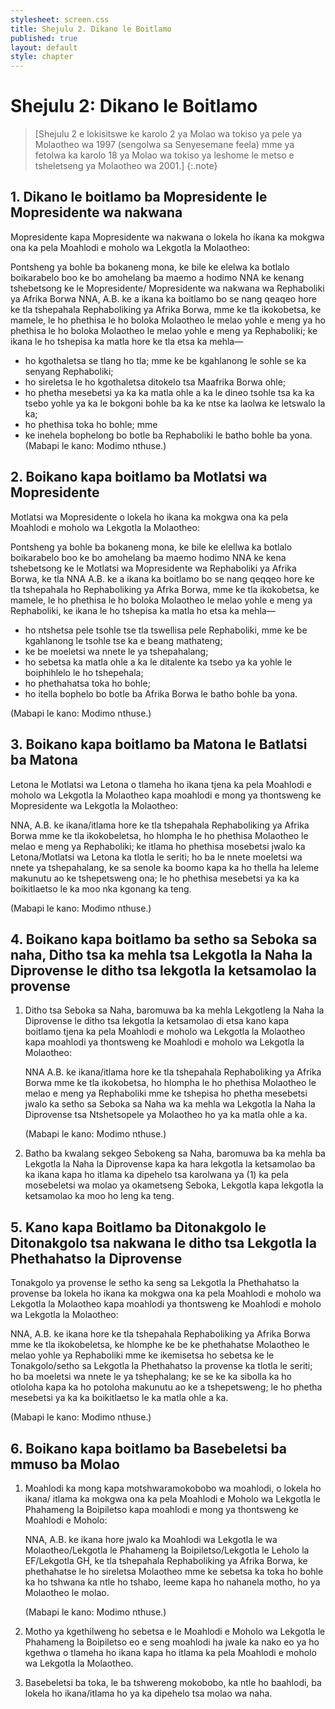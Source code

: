 ```yaml
---
stylesheet: screen.css
title: Shejulu 2. Dikano le Boitlamo
published: true
layout: default
style: chapter
---
```


# Shejulu 2: Dikano le Boitlamo

> [Shejulu 2 e lokisitswe ke karolo 2 ya Molao wa tokiso ya pele ya Molaotheo wa 1997 (sengolwa sa Senyesemane feela) mme ya fetolwa ka karolo 18 ya Molao wa tokiso ya leshome le metso e tsheletseng ya Molaotheo wa 2001.]
{:.note}

## 1. Dikano le boitlamo ba Mopresidente le Mopresidente wa nakwana

Mopresidente kapa Mopresidente wa nakwana o lokela ho ikana ka mokgwa ona ka pela Moahlodi e moholo wa Lekgotla la Molaotheo:
	
Pontsheng ya bohle ba bokaneng mona, ke bile ke elelwa ka botlalo boikarabelo boo ke bo amohelang ba maemo a hodimo NNA ke kenang tshebetsong ke le Mopresidente/ Mopresidente wa nakwana wa Rephaboliki ya Afrika Borwa NNA, A.B. ke a ikana ka boitlamo bo se nang qeaqeo hore ke tla tshepahala Rephaboliking ya Afrika Borwa, mme ke tla ikokobetsa, ke mamele, le ho phethisa le ho boloka Molaotheo le melao yohle e meng ya ho phethisa le ho boloka Molaotheo le melao yohle e meng ya Rephaboliki; ke ikana le ho tshepisa ka matla hore ke tla etsa ka mehla—

*	ho kgothaletsa se tlang ho tla; mme ke be kgahlanong le sohle se ka senyang Rephaboliki;
*	ho sireletsa le ho kgothaletsa ditokelo tsa Maafrika Borwa ohle;
*	ho phetha mesebetsi ya ka ka matla ohle a ka le dineo tsohle tsa ka ka tsebo yohle ya ka le bokgoni bohle ba ka ke ntse ka laolwa ke letswalo la ka;
*	ho phethisa toka ho bohle; mme
*	ke inehela bophelong bo botle ba Rephaboliki le batho bohle ba yona.    (Mabapi le kano: Modimo nthuse.)

## 2. Boikano kapa boitlamo ba Motlatsi wa Mopresidente

Motlatsi wa Mopresidente o lokela ho ikana ka mokgwa ona ka pela Moahlodi e moholo wa Lekgotla la Molaotheo:

Pontsheng ya bohle ba bokaneng mona, ke bile ke elellwa ka botlalo boikarabelo boo ke bo amohelang ba maemo hodimo NNA ke kena tshebetsong ke le Motlatsi wa Mopresidente wa Rephaboliki ya Afrika Borwa, ke tla NNA A.B. ke a ikana ka boitlamo bo se nang qeqqeo hore ke tla tshepahala ho Rephaboliking ya Afrka Borwa, mme ke tla ikokobetsa, ke mamele, le ho phethisa le ho boloka Molaotheo le melao yohle e meng ya Rephaboliki, ke ikana le ho tshepisa ka matla ho etsa ka mehla—

*	ho ntshetsa pele tsohle tse tla tswellisa pele Rephaboliki, mme ke be kgahlanong le tsohle tse ka e beang mathateng;
*	ke be moeletsi wa nnete le ya tshepahalang;
*	ho sebetsa ka matla ohle a ka le ditalente ka tsebo ya ka yohle le boiphihlelo le ho tshepehala;
*	ho phethahatsa toka ho bohle;
*	ho itella bophelo bo botle ba Afrika Borwa le batho bohle ba yona.

(Mabapi le kano: Modimo nthuse.)

## 3. Boikano kapa boitlamo ba Matona le Batlatsi ba Matona

Letona le Motlatsi wa Letona o tlameha ho ikana tjena ka pela Moahlodi e moholo wa Lekgotla la Molaotheo kapa moahlodi e mong ya thontsweng ke Mopresidente wa Lekgotla la Molaotheo:

NNA, A.B. ke ikana/itlama hore ke tla tshepahala Rephaboliking ya Afrika Borwa mme ke tla ikokobeletsa, ho hlompha le ho phethisa Molaotheo le melao e meng ya Rephaboliki; ke itlama ho phethisa mosebetsi jwalo ka Letona/Motlatsi wa Letona ka tlotla le seriti; ho ba le nnete moeletsi wa nnete ya tshepahalang, ke sa senole ka boomo kapa ka ho thella ha leleme makunutu ao ke tshepetsweng ona; le ho phethisa mesebetsi ya ka ka boikitlaetso le ka moo nka kgonang ka teng.

(Mabapi le kano: Modimo nthuse.)

## 4. Boikano kapa boitlamo ba setho sa Seboka sa naha, Ditho tsa ka mehla tsa Lekgotla la Naha la Diprovense le ditho tsa lekgotla la ketsamolao la provense

1.	Ditho tsa Seboka sa Naha, baromuwa ba ka mehla Lekgotleng la Naha la Diprovense le ditho tsa lekgotla la ketsamolao di etsa kano kapa boitlamo tjena ka pela Moahlodi e moholo wa Lekgotla la Molaotheo kapa moahlodi ya thontsweng ke Moahlodi e moholo wa Lekgotla la Molaotheo:

	NNA A.B. ke ikana/itlama hore ke tla tshepahala Rephaboliking ya Afrika Borwa mme ke tla ikokobetsa, ho hlompha le ho phethisa Molaotheo le melao e meng ya Rephaboliki mme ke tshepisa ho phetha mesebetsi jwalo ka setho sa Seboka sa Naha wa ka mehla wa Lekgotla la Naha la Diprovense tsa Ntshetsopele ya Molaotheo ho ya ka matla ohle a ka.

	(Mabapi le kano: Modimo nthuse.)

2.	Batho ba kwalang sekgeo Sebokeng sa Naha, baromuwa ba ka mehla ba Lekgotla la Naha la Diprovense kapa ka hara lekgotla la ketsamolao ba ka ikana kapa ho itlama ka dipehelo tsa karolwana ya (1) ka pela mosebeletsi wa molao ya okametseng Seboka, Lekgotla kapa lekgotla la ketsamolao ka moo ho leng ka teng.

## 5. Kano kapa Boitlamo ba Ditonakgolo le Ditonakgolo tsa nakwana le ditho tsa Lekgotla la Phethahatso la Diprovense

Tonakgolo ya provense le setho ka seng sa Lekgotla la Phethahatso la provense ba lokela ho ikana ka mokgwa ona ka pela Moahlodi e moholo wa Lekgotla la Molaotheo kapa moahlodi ya thontsweng ke Moahlodi e moholo wa Lekgotla la Molaotheo:

NNA, A.B. ke ikana hore ke tla tshepahala Rephaboliking ya Afrika Borwa mme ke tla ikokobeletsa, ke hlomphe ke be ke phethahatse Molaotheo le melao yohle ya Rephaboliki mme ke ikemisetsa ho sebetsa ke le Tonakgolo/setho sa Lekgotla la Phethahatso la provense ka tlotla le seriti; ho ba moeletsi wa nnete le ya tshephalang; ke se ke ka sibolla ka ho otloloha kapa ka ho potoloha makunutu ao ke a tshepetsweng; le ho phetha mesebetsi ya ka ka boikitlaetso le ka matla ohle a ka.

(Mabapi le kano: Modimo nthuse.)

## 6. Boikano kapa boitlamo ba Basebeletsi ba mmuso ba Molao

1.	Moahlodi ka mong kapa motshwaramokobobo wa moahlodi, o lokela ho ikana/ itlama ka mokgwa ona ka pela Moahlodi e Moholo wa Lekgotla le Phahameng la Boipiletso kapa moahlodi e mong ya thontsweng ke Moahlodi e Moholo:

	NNA, A.B. ke ikana hore jwalo ka Moahlodi wa Lekgotla le wa Molaotheo/Lekgotla le Phahameng la Boipiletso/Lekgotla le Leholo la EF/Lekgotla GH, ke tla tshepahala Rephaboliking ya Afrika Borwa, ke phethahatse le ho sireletsa Molaotheo mme ke sebetsa ka toka ho bohle ka ho tshwana ka ntle ho tshabo, leeme kapa ho nahanela motho, ho ya Molaotheo le molao.

	(Mabapi le kano: Modimo nthuse.)

2. Motho ya kgethilweng ho sebetsa e le Moahlodi e Moholo wa Lekgotla le Phahameng la Boipiletso eo e seng moahlodi ha jwale ka nako eo ya ho kgethwa o tlameha ho ikana kapa ho itlama ka pela Moahlodi e moholo wa Lekgotla la Molaotheo.
3. Basebeletsi ba toka, le ba tshwereng mokobobo, ka ntle ho baahlodi, ba lokela ho ikana/itlama ho ya ka dipehelo tsa molao wa naha.
